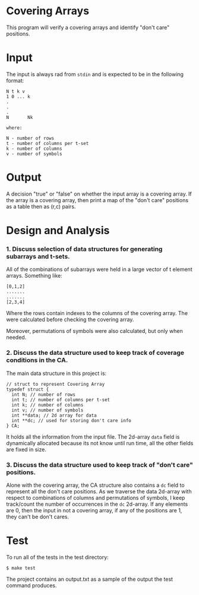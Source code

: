 # Covering Arrays

This program will verify a covering arrays and identify "don't care" positions.

# Input

The input is always rad from `stdin` and is expected to be in the following
format:

```
N t k v
1 0 ... k
.
.
.
N       Nk

where:

N - number of rows
t - number of columns per t-set
k - number of columns
v - number of symbols
```

# Output

A decision "true" or "false" on whether the input array is a covering array.  If
the array is a covering array, then print a map of the "don't care" positions as
a table then as (r,c) pairs.

# Design and Analysis

### 1. Discuss selection of data structures for generating subarrays and t-sets.

All of the combinations of subarrays were held in a large vector of t element
arrays. Something like:

```
[0,1,2]
.......
.......
[2,3,4]
```

Where the rows contain indexes to the columns of the covering array. The were
calculated before checking the covering array.

Moreover, permutations of symbols were also calculated, but only when needed.

### 2. Discuss the data structure used to keep track of coverage conditions in the CA.

The main data structure in this project is:

```
// struct to represent Covering Array
typedef struct {
  int N; // number of rows
  int t; // number of columns per t-set
  int k; // number of columns
  int v; // number of symbols
  int **data; // 2d array for data
  int **dc; // used for storing don't care info
} CA;
```

It holds all the information from the input file. The 2d-array `data` field is
dynamically allocated because its not know until run time, all the other fields
are fixed in size.

### 3. Discuss the data structure used to keep track of "don't care" positions.

Alone with the covering array, the CA structure also contains a `dc` field to
represent all the don't care positions. As we traverse the data 2d-array  with
respect to combinations of columns and permutations of symbols, I keep
track/count the number of occurrences in the `dc` 2d-array. If any elements are
0, then the input in not a covering array, if any of the positions are 1, they
can't be don't cares.

# Test

To run all of the tests in the test directory:

    $ make test

The project contains an output.txt as a sample of the output the test command
produces.
